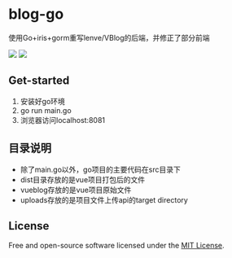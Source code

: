 # blog-go

使用Go+iris+gorm重写lenve/VBlog的后端，并修正了部分前端

![](https://travis-ci.com/zhiwei-Feng/blog-go.svg?branch=master)
![](https://img.shields.io/github/go-mod/go-version/zhiwei-Feng/blog-go)

## Get-started
1. 安装好go环境
2. go run main.go
3. 浏览器访问localhost:8081

## 目录说明
- 除了main.go以外，go项目的主要代码在src目录下
- dist目录存放的是vue项目打包后的文件
- vueblog存放的是vue项目原始文件
- uploads存放的是项目文件上传api的target directory

## License

Free and open-source software licensed under the [MIT License](LICENSE).
